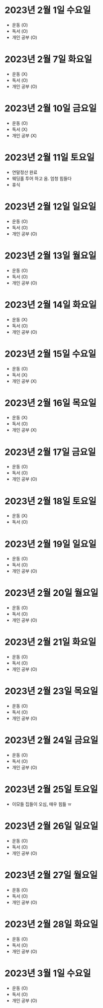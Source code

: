 # 2023년 2월 1일 수요일 

- 운동 (O)
- 독서 (O)
- 개인 공부 (O)

# 2023년 2월 7일 화요일 

- 운동 (X)
- 독서 (O)
- 개인 공부 (O)

# 2023년 2월 10일 금요일 

- 운동 (O)
- 독서 (X)
- 개인 공부 (X)

# 2023년 2월 11일 토요일 

- 연말정산 완료 
- 웨딩홀 투어 하고 옴. 엄청 힘들다 
- 휴식 

# 2023년 2월 12일 일요일 

- 운동 (O)
- 독서 (O)
- 개인 공부 (O)

# 2023년 2월 13일 월요일 

- 운동 (O)
- 독서 (O)
- 개인 공부 (O)

# 2023년 2월 14일 화요일 

- 운동 (X)
- 독서 (O)
- 개인 공부 (O)

# 2023년 2월 15일 수요일 

- 운동 (O)
- 독서 (X)
- 개인 공부 (X)

# 2023년 2월 16일 목요일 

- 운동 (X)
- 독서 (O)
- 개인 공부 (X)

# 2023년 2월 17일 금요일 

- 운동 (O)
- 독서 (O)
- 개인 공부 (O)

# 2023년 2월 18일 토요일 

- 운동 (X)
- 독서 (O)

# 2023년 2월 19일 일요일 

- 운동 (O)
- 독서 (O)
- 개인 공부 (O)

# 2023년 2월 20일 월요일 

- 운동 (O)
- 독서 (O)
- 개인 공부 (O)

# 2023년 2월 21일 화요일 

- 운동 (O)
- 독서 (O)
- 개인 공부 (O)

# 2023년 2월 23일 목요일
- 운동 (O)
- 독서 (O)
- 개인 공부 (O)

# 2023년 2월 24일 금요일 

- 운동 (O)
- 독서 (O)
- 개인 공부 (O)

# 2023년 2월 25일 토요일 

- 이모들 집들이 오심, 매우 힘듦 ㅠ

# 2023년 2월 26일 일요일 

- 운동 (O)
- 독서 (O)
- 개인 공부 (O)

# 2023년 2월 27일 월요일

- 운동 (O)
- 독서 (O)
- 개인 공부 (O)

# 2023년 2월 28일 화요일 

- 운동 (O)
- 독서 (O)
- 개인 공부 (O)

# 2023년 3월 1일 수요일 

- 운동 (O)
- 독서 (O)
- 개인 공부 (O)
